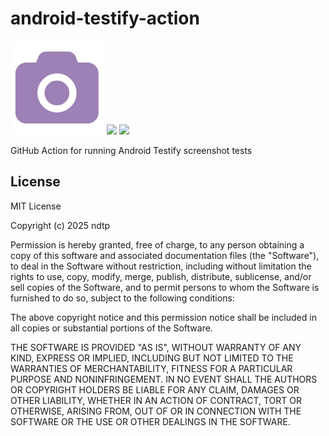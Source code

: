 # android-testify-action

<img src="testify.png" alt="Testify Logo" height="150px"/> <img src="https://upload.wikimedia.org/wikipedia/commons/9/9e/Plus_symbol.svg" height="150px"/> <img src="https://github.githubassets.com/assets/GitHub-Mark-ea2971cee799.png" height="150px"/>

GitHub Action for running Android Testify screenshot tests


## License

MIT License

Copyright (c) 2025 ndtp

Permission is hereby granted, free of charge, to any person obtaining a copy
of this software and associated documentation files (the "Software"), to deal
in the Software without restriction, including without limitation the rights
to use, copy, modify, merge, publish, distribute, sublicense, and/or sell
copies of the Software, and to permit persons to whom the Software is
furnished to do so, subject to the following conditions:

The above copyright notice and this permission notice shall be included in all
copies or substantial portions of the Software.

THE SOFTWARE IS PROVIDED "AS IS", WITHOUT WARRANTY OF ANY KIND, EXPRESS OR
IMPLIED, INCLUDING BUT NOT LIMITED TO THE WARRANTIES OF MERCHANTABILITY,
FITNESS FOR A PARTICULAR PURPOSE AND NONINFRINGEMENT. IN NO EVENT SHALL THE
AUTHORS OR COPYRIGHT HOLDERS BE LIABLE FOR ANY CLAIM, DAMAGES OR OTHER
LIABILITY, WHETHER IN AN ACTION OF CONTRACT, TORT OR OTHERWISE, ARISING FROM,
OUT OF OR IN CONNECTION WITH THE SOFTWARE OR THE USE OR OTHER DEALINGS IN THE
SOFTWARE.
